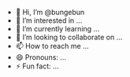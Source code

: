 - 👋 Hi, I’m @bungebun
- 👀 I’m interested in ...
- 🌱 I’m currently learning ... 
- 💞️ I’m looking to collaborate on ...  
- 📫 How to reach me ...  
- 😄 Pronouns: ...   
- ⚡ Fun fact: ... 
<!--- 
bungebun/bungebun is a ✨ special ✨ repository because its `README.md` (this file) appears on your GitHub profile. 
You can click the Preview link to take a look at your changes.
--->
  

